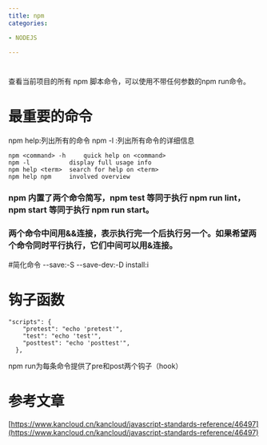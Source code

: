 ```yaml
---
title: npm
categories: 

- NODEJS

---
```

#
查看当前项目的所有 npm 脚本命令，可以使用不带任何参数的npm run命令。

# 最重要的命令

npm help:列出所有的命令
npm -l :列出所有命令的详细信息

```
npm <command> -h     quick help on <command>
npm -l           display full usage info
npm help <term>  search for help on <term>
npm help npm     involved overview
```

### npm 内置了两个命令简写，npm test 等同于执行 npm run lint，npm start 等同于执行 npm run start。

### 两个命令中间用&&连接，表示执行完一个后执行另一个。如果希望两个命令同时平行执行，它们中间可以用&连接。

#简化命令
--save:-S
--save-dev:-D
install:i

# 钩子函数

```
"scripts": {
    "pretest": "echo 'pretest'",
    "test": "echo 'test'",
    "posttest": "echo 'posttest'",
  },
```
npm run为每条命令提供了pre和post两个钩子（hook）

# 参考文章

[https://www.kancloud.cn/kancloud/javascript-standards-reference/46497](https://www.kancloud.cn/kancloud/javascript-standards-reference/46497)
